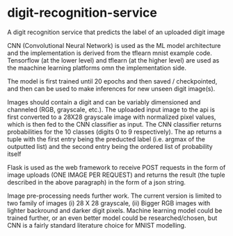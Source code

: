 # digit-recognition-service
A digit recognition service that predicts the label of an uploaded digit image

CNN (Convolutional Neural Network) is used as the ML model architecture and the implementation is derived from the tflearn mnist example code. Tensorflow (at the lower level) and tflearn (at the higher level) are used as the maachine learning platforms omn the implementation side. 

The model is first trained until 20 epochs and then saved / checkpointed, and then can be used to make inferences for new unseen digit image(s).

Images should contain a digit and can be variably dimensioned and channeled (RGB, grayscale, etc.). The uploaded input image to the api is first converted to a 28X28 grayscale image with normalized pixel values, which is then fed to the CNN classifier as input. The CNN classifier returns probabilities for the 10 classes (digits 0 to 9 respectively). The ap returns a tuple with the first entry being the preducted label (i.e. argmax of the outputted list) and the second entry being the ordered list of probability itself

Flask is used as the web framework to receive POST requests in the form of image uploads (ONE IMAGE PER REQUEST) and returns the result (the tuple described in the above paragraph) in the form of a json string.

Image pre-processing needs further work. The current version is limited to two family of images (i) 28 X 28 grayscale, (ii) Bigger RGB images with lighter backround and darker digit pixels. Machine learning model could be trained further, or an even better model could be researched/chosen, but CNN is a fairly standard literature choice for MNIST modelling.
